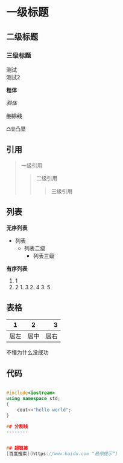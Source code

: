 # 一级标题
## 二级标题
### 三级标题



测试<br>
测试2

**粗体**

*斜体*

~~删除线~~

`凸显`凸显

## 引用

> 一级引用
>> 二级引用
>>> 三级引用

## 列表

**无序列表**

* 列表
  * 列表二级
    *  列表三级

**有序列表**

1. 1
  1. 2
    1. 3
    2. 4
    3. 5

## 表格

1|2|3
---|:---:|---:
居左|居中|居右

不懂为什么没成功

## 代码

```cpp

#include<iostream>
using namespace std;
{
    cout<<"hello world";
}

## 分割线
--------


## 超链接
[百度搜索](https://www.baidu.com "悬停提示“)





